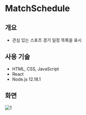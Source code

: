 # MatchSchedule<br>
## 개요
* 관심 있는 스포츠 경기 일정 목록을 표시

## 사용 기술
* HTML, CSS, JavaScript
* React
* Node.js 12.18.1

## 화면
![1](https://user-images.githubusercontent.com/58472980/100016564-f76cd980-2e1c-11eb-8569-08e0be52f136.PNG)
